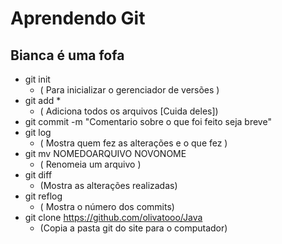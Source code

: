 # Aprendendo Git
## Bianca é uma fofa 
- git init 
  * ( Para inicializar o gerenciador de versões )
- git add * 
  * ( Adiciona todos os arquivos [Cuida deles])
- git commit -m "Comentario sobre o que foi feito seja breve"
- git log 
  * ( Mostra quem fez as alterações e o que fez )
- git mv NOMEDOARQUIVO NOVONOME 
  * ( Renomeia um arquivo )
- git diff 
  * (Mostra as alterações realizadas)
- git reflog 
  * ( Mostra o número dos commits)
- git clone https://github.com/olivatooo/Java 
  * (Copia a pasta git do site para o computador)
